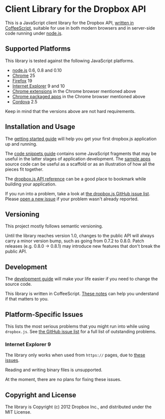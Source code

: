 # Client Library for the Dropbox API

This is a JavaScript client library for the Dropbox API,
[written in CoffeeScript](./guides/coffee_faq.md), suitable for use in both modern
browsers and in server-side code running under [node.js](http://nodejs.org/).


## Supported Platforms

This library is tested against the following JavaScript platforms.

* [node.js](http://nodejs.org/) 0.6, 0.8 and 0.10
* [Chrome](http://www.google.com/chrome) 25
* [Firefox](http://www.mozilla.org/firefox) 19
* [Internet Explorer](https://github.com/xdissent/ievms) 9 and 10
* [Chrome extensions](http://developer.chrome.com/extensions) in the Chrome
  browser mentioned above
* [Chrome packaged apps](http://developer.chrome.com/apps/) in the Chrome
  browser mentioned above
* [Cordova](http://cordova.apache.org/) 2.5

Keep in mind that the versions above are not hard requirements.


## Installation and Usage

The [getting started guide](./guides/getting_started.md) will help you get your
first dropbox.js application up and running.

The [code snippets guide](./guides/snippets.md) contains some JavaScript
fragments that may be useful in the latter stages of application development.
The [sample apps](./samples/) source code can be useful as a scaffold or as an
illustration of how all the pieces fit together.

The
[dropbox.js API reference](http://coffeedoc.info/github/dropbox/dropbox-js/master/class_index.html)
can be a good place to bookmark while building your application.

If you run into a problem, take a look at
[the dropbox.js GitHub issue list](https://github.com/dropbox/dropbox-js/issues).
Please [open a new issue](https://github.com/dropbox/dropbox-js/issues/new)
if your problem wasn't already reported.


## Versioning

This project mostly follows semantic versioning.

Until the library reaches version 1.0, changes to the public API will always
carry a minor version bump, such as going from 0.7.2 to 0.8.0. Patch releases
(e.g. 0.8.0 -> 0.8.1) may introduce new features that don't break the public
API.


## Development

The [development guide](./guides/development.md) will make your life easier if
you need to change the source code.

This library is written in CoffeeScript.
[These notes](./guides/coffee_faq.md) can help you understand if that matters
to you.


## Platform-Specific Issues

This lists the most serious problems that you might run into while using
`dropbox.js`. See
[the GitHub issue list](https://github.com/dropbox/dropbox-js/issues) for a
full list of outstanding problems.

### Internet Explorer 9

The library only works when used from `https://` pages, due to
[these issues](http://blogs.msdn.com/b/ieinternals/archive/2010/05/13/xdomainrequest-restrictions-limitations-and-workarounds.aspx).

Reading and writing binary files is unsupported.

At the moment, there are no plans for fixing these issues.


## Copyright and License

The library is Copyright (c) 2012 Dropbox Inc., and distributed under the MIT
License.

